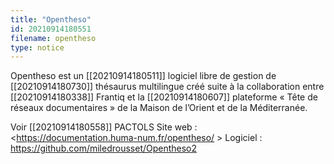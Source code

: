 ```yaml
---
title: "Opentheso"
id: 20210914180551
filename: opentheso
type: notice
---
```


Opentheso est un [[20210914180511]] logiciel libre de gestion de [[20210914180730]] thésaurus multilingue créé suite à la collaboration entre [[20210914180338]] Frantiq et la [[20210914180607]] plateforme « Tête de réseaux documentaires » de la Maison de l’Orient et de la Méditerranée.

Voir [[20210914180558]] PACTOLS
Site web : <https://documentation.huma-num.fr/opentheso/ >
Logiciel : <https://github.com/miledrousset/Opentheso2>

